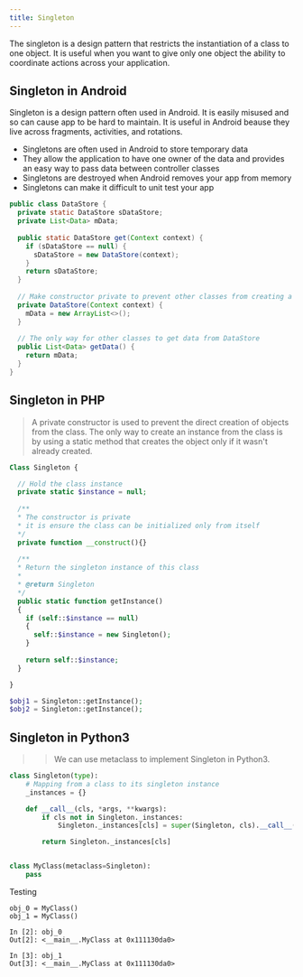 ```yaml
---
title: Singleton
---
```


The singleton is a design pattern that restricts the instantiation of a class to one object. It is useful when you want to give only one object the ability to coordinate actions across your application.

## Singleton in Android
Singleton is a design pattern often used in Android. It is easily misused and so can cause app to be hard to maintain. It is useful in Android beause they live across fragments, activities, and rotations. 

- Singletons are often used in Android to store temporary data
- They allow the application to have one owner of the data and provides an easy way to pass data between controller classes
- Singletons are destroyed when Android removes your app from memory
- Singletons can make it difficult to unit test your app

```java
public class DataStore {
  private static DataStore sDataStore;
  private List<Data> mData;
  
  public static DataStore get(Context context) {
    if (sDataStore == null) {
      sDataStore = new DataStore(context);
    }
    return sDataStore;
  }
  
  // Make constructor private to prevent other classes from creating a DataStore instance
  private DataStore(Context context) {
    mData = new ArrayList<>();
  }
  
  // The only way for other classes to get data from DataStore
  public List<Data> getData() {
    return mData;
  }
}
```
## Singleton in PHP

> A private constructor is used to prevent the direct creation of objects from the class.
> The only way to create an instance from the class is by using a static method that creates the object only if it wasn't already created.

```php
Class Singleton {

  // Hold the class instance
  private static $instance = null;
  
  /**
  * The constructor is private
  * it is ensure the class can be initialized only from itself
  */
  private function __construct(){}
 
  /**
  * Return the singleton instance of this class
  *
  * @return Singleton
  */
  public static function getInstance()
  {
    if (self::$instance == null)
    {
      self::$instance = new Singleton();
    }
 
    return self::$instance;
  }

}

$obj1 = Singleton::getInstance();
$obj2 = Singleton::getInstance();

```

## Singleton in Python3

>>We can use metaclass to implement Singleton in Python3.

```python
class Singleton(type):
    # Mapping from a class to its singleton instance
    _instances = {}

    def __call__(cls, *args, **kwargs):
        if cls not in Singleton._instances:
            Singleton._instances[cls] = super(Singleton, cls).__call__(*args, **kwargs)

        return Singleton._instances[cls]


class MyClass(metaclass=Singleton):
    pass

```
Testing
```
obj_0 = MyClass()
obj_1 = MyClass()

In [2]: obj_0
Out[2]: <__main__.MyClass at 0x111130da0>

In [3]: obj_1
Out[3]: <__main__.MyClass at 0x111130da0>
```

